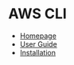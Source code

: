 # AWS CLI

* [Homepage](https://docs.aws.amazon.com/cli/index.html#lang/en_us)
* [User Guide](https://docs.aws.amazon.com/cli/latest/userguide/cli-chap-welcome.html)
* [Installation](https://docs.aws.amazon.com/cli/latest/userguide/cli-chap-install.html)